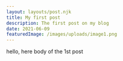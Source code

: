 ```yaml
---
layout: layouts/post.njk
title: My first post
description: The first post on my blog
date: 2021-06-09
featuredImage: /images/uploads/image1.png
---
```


hello, here body of the 1st post